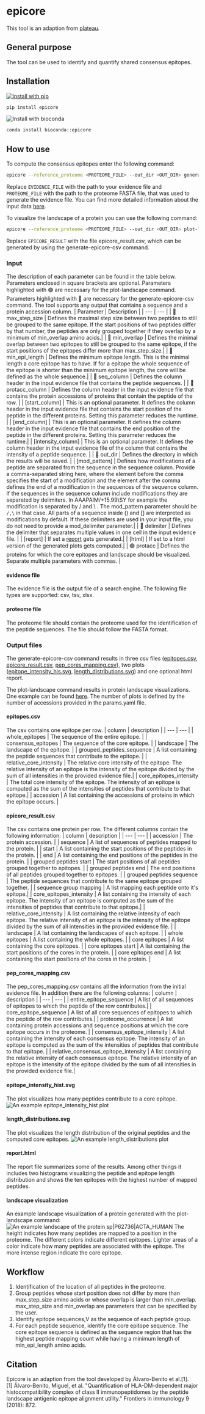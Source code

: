 # epicore
This tool is an adaption from [plateau](https://plateau.bcp.fu-berlin.de/).

## General purpose
The tool can be used to identify and quantify shared consensus epitopes. 

## Installation
[![Install with pip](https://img.shields.io/badge/install%20with-pip-brightgreen?style=flat-square)](https://test.pypi.org/project/epicore/)
```bash
pip install epicore
```

![Install with bioconda](https://img.shields.io/badge/install%20with-bioconda-blue?style=flat-square)
```bash
conda install bioconda::epicore
```

## How to use
To compute the consensus epitopes enter the following command:
```bash
epicore --reference_proteome <PROTEOME_FILE> --out_dir <OUT_DIR> generate-epicore-csv --min_epi_length <MIN_EPI_LENGTH> --min_overlap <MIN_OVERLAP> --max_step_size <MAX_STEP_SIZE> --seq_column <SEQ_COLUMN> --protacc_column <PROTACC_COLUMN> --delimiter <DELIMITER> [--intensity_column <INTENSITY_COLUMN> --start_column <START_COLUMN> --end_column <END_COLUMN> --mod_pattern <MOD_PATTERN> --report --html] --evidence_file <EVIDENCE_FILE>
```
Replace ```EVIDENCE_FILE``` with the path to your evidence file and ```PROTEOME_FILE``` with the path to the proteome FASTA file, that was used to generate the evidence file. You can find more detailed information about the input data [here](#input).  

To visualize the landscape of a protein you can use the following command:
```bash
epicore --reference_proteome <PROTEOME_FILE> --out_dir <OUT_DIR> plot-landscape --epicore_csv <EPICORE_RESULT> --protacc <PROTACC>
```
Replace ```EPICORE_RESULT``` with the file epicore_result.csv, which can be generated by using the generate-epicore-csv command. 

### Input 
The description of each parameter can be found in the table below. Parameters enclosed in square brackets are optional. Parameters highlighted with 🟢 are necessary for the plot-landscape command. Parameters highlighted with 🔴 are necessary for the generate-epicore-csv command. The tool supports any output that contains a sequence and a protein accession column. 
| Parameter | Description |
| --- | --- |
| 🔴 max_step_size | Defines the maximal step size between two peptides to still be grouped to the same epitope. If the start positions of two peptides differ by that number, the peptides are only grouped together if they overlap by a minimum of min_overlap amino acids.|
| 🔴 min_overlap | Defines the minimal overlap between two epitopes to still be grouped to the same epitope, if the start positions of the epitopes differ more than max_step_size.|
| 🔴 min_epi_length | Defines the minimum epitope length. This is the minimal length a core epitope has to have. If for a epitope the whole sequence of the epitope is shorter than the minimum epitope length, the core will be defined as the whole sequence.| 
| 🔴 seq_column | Defines the column header in the input evidence file that contains the peptide sequences. |
| 🔴 protacc_column | Defines the column header in the input evidence file that contains the protein accessions of proteins that contain the peptide of the row. |
| [start_column] | This is an optional parameter. It defines the column header in the input evidence file that contains the start position of the peptide in the different proteins. Setting this parameter reduces the runtime. |
| [end_column] | This is an optional parameter. It defines the column header in the input evidence file that contains the end position of the peptide in the different proteins. Setting this parameter reduces the runtime.|
| [intensity_column] | This is an optional parameter. It defines the column header in the input evidence file of the column that contains the intensity of a peptide sequence. |
| 🔴 out_dir | Defines the directory in which the results will be saved. |
| [mod_pattern] | Defines how modifications of a peptide are separated from the sequence in the sequence column. Provide a comma-separated string here, where the element before the comma specifies the start of a modification and the element after the comma defines the end of a modification in the sequences of the sequence column. If the sequences in the sequence column include modifications they are separated by delimiters. In AAAPAIM/+15.99\SY for example the modification is separated by / and \ . The mod_pattern parameter should be  ```/,\``` in that case. All parts of a sequence inside () and [] are interpreted as modifications by default. If these delimiters are used in your input file, you do not need to provide a mod_delimiter parameter.|
| 🔴 delimiter | Defines the delimiter that separates multiple values in one cell in the input evidence file. |
| [report] | If set a [report](#reporthtml) gets generated.|
| [html] | If set to a html version of the generated plots gets computed.|
| 🟢 protacc | Defines the proteins for which the core epitopes and landscape should be visualized. Separate multiple parameters with commas. |

#### evidence file
The evidence file is the output file of a search engine. The following file types are supported: csv, tsv, xlsx.

#### proteome file
The proteome file should contain the proteome used for the identification of the peptide sequences. The file should follow the FASTA format. 


### Output files
The generate-epicore-csv command results in three csv files ([epitopes.csv](#epitopescsv), [epicore_result.csv](#epicore_resultcsv), [pep_cores_mapping.csv](#pep_cores_mappingcsv)), two plots ([epitope_intensity_his.svg](#epitope_intensity_histsvg), [length_distributions.svg](#length_distributionssvg)) and one optional html report. 

The plot-landscape command results in protein landscape visualizations. One example can be found [here](#landscape-visualization). The number of plots is defined by the number of accessions provided in the params.yaml file.

#### epitopes.csv
The csv contains one epitope per row. 
| column | description |
| --- | --- |
| whole_epitopes | The sequence of the entire epitope. |
| consensus_epitopes | The sequence of the core epitope. |
| landscape | The landscape of the epitope. |
| grouped_peptides_sequence | A list containing the peptide sequences that contribute to the epitope. |
| relative_core_intensity | The relative core intensity of the epitope. The relative intensity of an epitope is the intensity of the epitope divided by the sum of all intensities in the provided evidence file.|
| core_epitopes_intensity | The total core intensity of the epitope. The intensity of an epitope is computed as the sum of the intensities of peptides that contribute to that epitope.|
| accession | A list containing the accessions of proteins in which the epitope occurs. |


#### epicore_result.csv
The csv contains one protein per row. The different columns contain the following information: 
| column | description |
| --- | --- |
| accession | The protein accession. |
| sequence | A list of sequences of peptides mapped to the protein. |
| start | A list containing the start positions of the peptides in the protein. | 
| end | A list containing the end positions of the peptides in the protein. | 
| grouped peptides start | The start positions of all peptides grouped together to epitopes. |
| grouped peptides end | The end positions of all peptides grouped together to epitopes. | 
| grouped peptides sequence | The peptide sequences that contribute to the same epitope grouped together. |
| sequence group mapping | A list mapping each peptide onto it's epitope.| 
| core_epitopes_intensity | A list containing the intensity of each epitope. The intensity of an epitope is computed as the sum of the intensities of peptides that contribute to that epitope.|
| relative_core_intensity | A list containing the relative intensity of each epitope. The relative intensity of an epitope is the intensity of the epitope divided by the sum of all intensities in the provided evidence file. |
| landscape | A list containing the landscapes of each epitope. | 
| whole epitopes | A list containing the whole epitopes. | 
| core epitopes | A list containing the core epitopes. | 
| core epitopes start | A list containing the start positions of the cores in the protein. |
| core epitopes end |  A list containing the start positions of the cores in the protein. |

#### pep_cores_mapping.csv
The pep_cores_mapping.csv contains all the information from the initial evidence file. In addition there are the following columns:
| column | description |
| --- | --- |
| entire_epitope_sequence | A list of all sequences of epitopes to which the peptide of the row contributes.|
| core_epitope_sequence | A list of all core sequences of epitopes to which the peptide of the row contributes.|
| proteome_occurrence | A list containing protein accessions and sequence positions at which the core epitope occurs in the proteome. |
| consensus_epitope_intensity | A list containing the intensity of each consensus epitope. The intensity of an epitope is computed as the sum of the intensities of peptides that contribute to that epitope. |
| relative_consensus_epitope_intensity | A list containing the relative intensity of each consensus epitope. The relative intensity of an epitope is the intensity of the epitope divided by the sum of all intensities in the provided evidence file.|

#### epitope_intensity_hist.svg
The plot visualizes how many peptides contribute to a core epitope.
![An example epitope_intensity_hist plot](epitope_intensity_hist.svg)
#### length_distributions.svg
The plot visualizes the length distribution of the original peptides and the computed core epitopes. 
![An example length_distributions plot](length_distributions.svg)
#### report.html
The report file summarizes some of the results. Among other things it includes two histograms visualizing the peptide and epitope length distribution and shows the ten epitopes with the highest number of mapped peptides.

#### landscape visualization
An example landscape visualization of a protein generated with the plot-landscape command:
![An example landscape of the protein sp|P62736|ACTA_HUMAN](landscape_example.png)
The height indicates how many peptides are mapped to a position in the proteome. The different colors indicate different epitopes. Lighter areas of a color indicate how many peptides are associated with the epitope. The more intense region indicate the core epitope. 


## Workflow
1. Identification of the location of all peptides in the proteome.
2. Group peptides whose start position does not differ by more than max_step_size amino acids or whose overlap is larger than min_overlap. max_step_size and min_overlap are parameters that can be specified by the user.
3. Identify epitope sequences,V as the sequence of each peptide group.
4. For each peptide sequence, identify the core epitope sequence. The core epitope sequence is defined as the sequence region that has the highest peptide mapping count while having a minimum length of min_epi_length amino acids.

## Citation
Epicore is an adaption from the tool developed by Álvaro-Benito et al.[1].<br>
[1] Álvaro-Benito, Miguel, et al. "Quantification of HLA-DM-dependent major histocompatibility complex of class II immunopeptidomes by the peptide landscape antigenic epitope alignment utility." Frontiers in immunology 9 (2018): 872.
